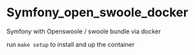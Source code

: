 # Symfony_open_swoole_docker
Symfony with Openswoole / swoole bundle via docker


run ```make setup``` to install and up the container
